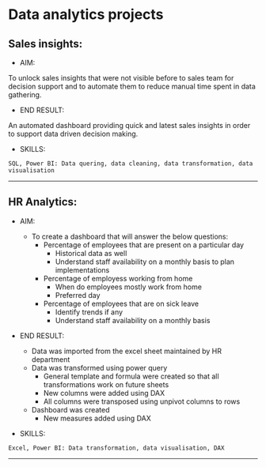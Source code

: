 # Data analytics projects

## Sales insights:

 - AIM: 
 
 To unlock sales insights that were not visible before to sales team for decision support and to automate them to reduce manual time spent in data gathering.
 
 - END RESULT:
 
 An automated dashboard providing quick and latest sales insights in order to support data driven decision making.
 
 - SKILLS:
 ```
 SQL, Power BI: Data quering, data cleaning, data transformation, data visualisation
```
---

## HR Analytics:

- AIM:

  - To create a dashboard that will answer the below questions:
    * Percentage of employees that are present on a particular day
		+ Historical data as well
		+ Understand staff availability on a monthly basis to plan implementations
    * Percentage of employess working from home
		+ When do employees mostly work from home
		+ Preferred day
    * Percentage of employees that are on sick leave
		+ Identify trends if any
		+ Understand staff availability on a monthly basis
  
- END RESULT:
  - Data was imported from the excel sheet maintained by HR department
  - Data was transformed using power query
    + General template and formula were created so that all transformations work on future sheets
    + New columns were added using DAX 
    + All columns were transposed using unpivot columns to rows
  - Dashboard was created
    + New measures added using DAX
 
- SKILLS:
 ```
 Excel, Power BI: Data transformation, data visualisation, DAX
```
---
